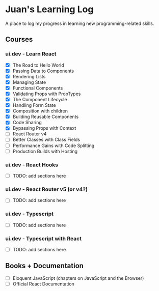 # Juan's Learning Log
A place to log my progress in learning new programming-related skills.

## Courses

### ui.dev - Learn React

- [x] The Road to Hello World
- [x] Passing Data to Components
- [x] Rendering Lists
- [x] Managing State
- [x] Functional Components
- [x] Validating Props with PropTypes
- [x] The Component Lifecycle
- [x] Handling Form State
- [x] Composition with children
- [x] Building Reusable Components
- [x] Code Sharing
- [x] Bypassing Props with Context
- [ ] React Router v4
- [ ] Better Classes with Class Fields
- [ ] Performance Gains with Code Splitting
- [ ] Production Builds with Hosting

### ui.dev - React Hooks

- [ ] TODO: add sections here

### ui.dev - React Router v5 (or v4?)

- [ ] TODO: add sections here

### ui.dev - Typescript

- [ ] TODO: add sections here

### ui.dev - Typescript with React

- [ ] TODO: add sections here

## Books + Documentation

- [ ] Eloquent JavaScript (chapters on JavaScript and the Browser)
- [ ] Official React Documentation